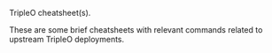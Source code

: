 TripleO cheatsheet(s).

These are some brief cheatsheets with
relevant commands related to upstream
TripleO deployments.
